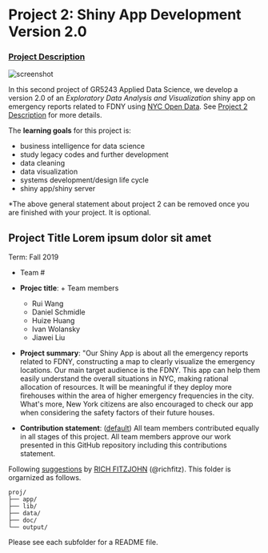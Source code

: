 # Project 2: Shiny App Development Version 2.0

### [Project Description](doc/project2_desc.md)

![screenshot](doc/screenshot2.png)

In this second project of GR5243 Applied Data Science, we develop a version 2.0 of an *Exploratory Data Analysis and Visualization* shiny app on emergency reports related to FDNY using [NYC Open Data](https://data.cityofnewyork.us/Public-Safety/Fire-Incident-Dispatch-Data/8m42-w767). See [Project 2 Description](doc/project2_desc.md) for more details.  

The **learning goals** for this project is:

- business intelligence for data science
- study legacy codes and further development
- data cleaning
- data visualization
- systems development/design life cycle
- shiny app/shiny server

*The above general statement about project 2 can be removed once you are finished with your project. It is optional.

## Project Title Lorem ipsum dolor sit amet
Term: Fall 2019

+ Team #
+ **Projec title**: + Team members
	+ Rui Wang
	+ Daniel Schmidle
	+ Huize Huang
	+ Ivan Wolansky
	+ Jiawei Liu

+ **Project summary**: "Our Shiny App is about all the emergency reports related to FDNY, constructing a map to clearly visualize the emergency locations. Our main target audience is the FDNY. This app can help them easily understand the overall situations in NYC, making rational allocation of resources. It will be meaningful if they deploy more firehouses within the area of higher emergency frequencies in the city. What's more, New York citizens are also encouraged to check our app when considering the safety factors of their future houses.

+ **Contribution statement**: ([default](doc/a_note_on_contributions.md)) All team members contributed equally in all stages of this project. All team members approve our work presented in this GitHub repository including this contributions statement. 

Following [suggestions](http://nicercode.github.io/blog/2013-04-05-projects/) by [RICH FITZJOHN](http://nicercode.github.io/about/#Team) (@richfitz). This folder is orgarnized as follows.

```
proj/
├── app/
├── lib/
├── data/
├── doc/
└── output/
```

Please see each subfolder for a README file.

